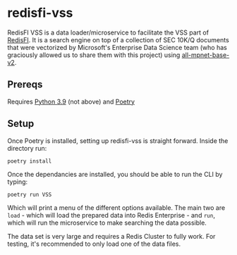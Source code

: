 # redisfi-vss

RedisFI VSS is a data loader/microservice to facilitate the VSS part of [RedisFI](https://github.com/redislabs-training/redisfi).  It is a search engine on top of a collection of SEC 10K/Q documents that were vectorized by Microsoft's Enterprise Data Science team (who has graciously allowed us to share them with this project) using [all-mpnet-base-v2](https://huggingface.co/sentence-transformers/all-mpnet-base-v2).

## Prereqs
Requires [Python 3.9](https://stackoverflow.com/a/66907362) (not above) and [Poetry](https://python-poetry.org)

## Setup 

Once Poetry is installed, setting up redisfi-vss is straight forward.  Inside the directory run:

`poetry install`

Once the dependancies are installed, you should be able to run the CLI by typing:

`poetry run VSS`

Which will print a menu of the different options available.  The main two are `load` - which will load the prepared data into Redis Enterprise - and `run`, which will run the microservice to make searching the data possible.

The data set is very large and requires a Redis Cluster to fully work. For testing, it's recommended to only load one of the data files.
